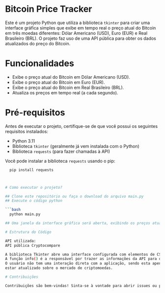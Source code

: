 # Bitcoin Price Tracker

Este é um projeto Python que utiliza a biblioteca `tkinter` para criar uma interface gráfica simples que exibe em tempo real o preço atual do Bitcoin em três moedas diferentes: Dólar Americano (USD), Euro (EUR) e Real Brasileiro (BRL). O projeto faz uso de uma API pública para obter os dados atualizados do preço do Bitcoin.

# Funcionalidades

- Exibe o preço atual do Bitcoin em Dólar Americano (USD).
- Exibe o preço atual do Bitcoin em Euro (EUR).
- Exibe o preço atual do Bitcoin em Real Brasileiro (BRL).
- Atualiza os preços em tempo real (a cada segundo).

# Pré-requisitos

Antes de executar o projeto, certifique-se de que você possui os seguintes requisitos instalados:

- Python 3.11
- Biblioteca `tkinter` (geralmente já vem instalada com o Python)
- Biblioteca `requests` (para fazer chamadas à API)

Você pode instalar a biblioteca `requests` usando o pip:
  ```bash
    pip install requests



# Como executar o projeto?

## Clone este repositório ou faça o download do arquivo main.py
## Execute o código python

  ```bash
    python main.py

## Uma janela da interface gráfica será aberta, exibindo os preços atualizados do Bitcoin em USD, EUR e BRL.

# Estrutura do Código

API utilizada:
API pública Cryptocompare

A biblioteca Tkinter abre uma interface configurada com elementos de CSS3 inseridos no código, permitindo a visualização do programa.
A função info() é a responsável por trazer as informações da API para o programa.
O usuário não tem uma interação direta com a aplicação, sendo esta apenas informativa, porém, muito útil para quem gosta de
estar atualizado sobre o mercado de criptomoedas.

# Contribuições

Contribuições são bem-vindas! Sinta-se à vontade para abrir issues ou pull requests para melhorar o projeto.



